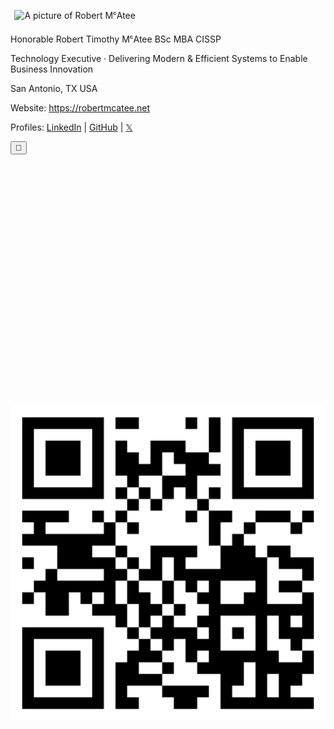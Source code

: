 <div class="vcard" id="hcard-Robert-McAtee">
    <img class="photo" src="https://avatars.githubusercontent.com/u/5986785" alt="A picture of Robert MᶜAtee" width="200" height="200" align="" style="padding:0.4rem" />
    <p>
        <div class="fn n">
            <span class="honorific-prefix">Honorable</span>
            <span class="given-name">Robert</span>
            <span class="additional-name">Timothy</span>
            <span class="family-name">MᶜAtee</span>
            <span class="honorific-suffix">BSc</span>
            <span class="honorific-suffix">MBA</span>
            <span class="honorific-suffix">CISSP</span>
        </div>
    </p>
    <p class="title">
        Technology Executive · Delivering Modern & Efficient Systems to Enable Business Innovation
    </p>
    <p class="adr">
        <span class="locality">San Antonio</span>,
        <span class="region">TX</span>
        <span class="country-name">USA</span>
    </p>
    <p>
        Website: <a class="url" href="https://robertmcatee.net">https://robertmcatee.net</a>
    </p>
    <p>Profiles:
        <a class="url" rel="me" href="https://www.linkedin.com/in/robertmcatee">LinkedIn</a> |
        <a class="url" rel="me" href="https://github.com/robertmcatee">GitHub</a> |
        <a class="url" rel="me" href="https://x.com/RobertMcAtee">𝕏</a>
    </p>
    <div style="clear: both;"></div>
</div>

<button onclick="document.body.classList.toggle('show-honorifics')">🧬</button>

<br /><br /><br /><br /><br /><br /><br /><br /><br /><br /><br /><br /><br /><br /><br /><br /><br /><br /><br /><br /><br /><br />

![qr code for this site](qr-code.png)

<br /><br /><br /><br /><br /><br /><br /><br /><br /><br /> 
